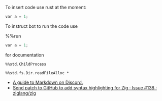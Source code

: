 To insert code use rust at the moment:

```rust
var a = 1;
```

To instruct bot to run the code use

%%run

```rust
var a = 1;
```

for documentation

`%%std.ChildProcess`

`%%std.fs.Dir.readFileAlloc *`

- [A guide to Markdown on Discord.](https://gist.github.com/matthewzring/9f7bbfd102003963f9be7dbcf7d40e51)
- [Send patch to GitHub to add syntax highlighting for Zig · Issue #138 · ziglang/zig](https://github.com/ziglang/zig/issues/138)
